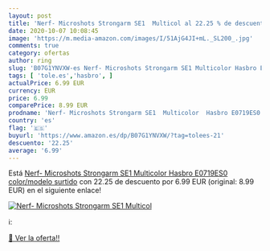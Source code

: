 ```yaml
---
layout: post
title: 'Nerf- Microshots Strongarm SE1  Multicol al 22.25 % de descuento'
date: 2020-10-07 10:08:45
image: 'https://m.media-amazon.com/images/I/51AjG4JI+mL._SL200_.jpg'
comments: true
category: ofertas
author: ring
slug: 'B07G1YNVXW-es Nerf- Microshots Strongarm SE1 Multicolor Hasbro E0719ES0...'
tags: [ 'tole.es','hasbro', ]
actualPrice: 6.99 EUR
currency: EUR
price: 6.99
comparePrice: 8.99 EUR
prodname: 'Nerf- Microshots Strongarm SE1  Multicolor  Hasbro E0719ES0    color/modelo surtido'
country: 'es'
flag: '🇪🇸'
buyurl: 'https://www.amazon.es/dp/B07G1YNVXW/?tag=tolees-21'
descuento: '22.25'
average: '6.99'
---
```


Está [Nerf- Microshots Strongarm SE1  Multicolor  Hasbro E0719ES0    color/modelo surtido](https://www.amazon.es/dp/B07G1YNVXW/?tag=tolees-21) con 22.25 de descuento por 6.99 EUR (original: 8.99 EUR) en el siguiente enlace!

[![Nerf- Microshots Strongarm SE1  Multicol](https://m.media-amazon.com/images/I/51AjG4JI+mL._SL200_.jpg)](https://www.amazon.es/dp/B07G1YNVXW/?tag=tolees-21)

ℹ️:


[🛒 Ver la oferta!!](https://www.amazon.es/dp/B07G1YNVXW/?tag=tolees-21)
